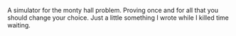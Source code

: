 
A simulator for the monty hall problem. Proving once and for all that
you should change your choice. Just a little something I wrote while
I killed time waiting.
